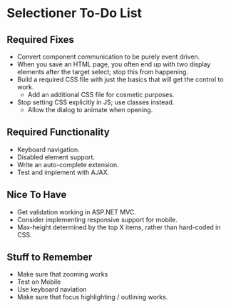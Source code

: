 # Selectioner To-Do List

## Required Fixes

- Convert component communication to be purely event driven.
- When you save an HTML page, you often end up with two display elements after the target select; stop this from happening.
- Build a required CSS file with just the basics that will get the control to work.
	- Add an additional CSS file for cosmetic purposes.
- Stop setting CSS explicitly in JS; use classes instead.
	-  Allow the dialog to animate when opening.

## Required Functionality

- Keyboard navigation.
- Disabled element support.
- Write an auto-complete extension.
- Test and implement with AJAX.

## Nice To Have

- Get validation working in ASP.NET MVC.
- Consider implementing responsive support for mobile.
- Max-height determined by the top X items, rather than hard-coded in CSS.

## Stuff to Remember

- Make sure that zooming works
- Test on Mobile
- Use keyboard naviation
- Make sure that focus highlighting / outlining works.